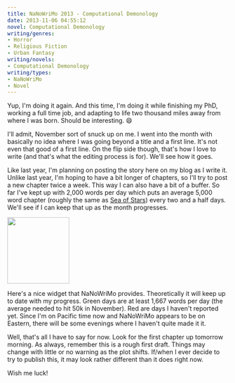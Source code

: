 ```yaml
---
title: NaNoWriMo 2013 - Computational Demonology
date: 2013-11-06 04:55:12
novel: Computational Demonology
writing/genres:
- Horror
- Religious Fiction
- Urban Fantasy
writing/novels:
- Computational Demonology
writing/types:
- NaNoWriMo
- Novel
---
```

Yup, I'm doing it again. And this time, I'm doing it while finishing my PhD, working a full time job, and adapting to life two thousand miles away from where I was born. Should be interesting. :smile:

<!--more-->

I'll admit, November sort of snuck up on me. I went into the month with basically no idea where I was going beyond a title and a first line. It's not even that good of a first line. On the flip side though, that's how I love to write (and that's what the editing process is for). We'll see how it goes.

Like last year, I'm planning on posting the story here on my blog as I write it. Unlike last year, I'm hoping to have a bit longer of chapters, so I'll try to post a new chapter twice a week. This way I can also have a bit of a buffer. So far I've kept up with 2,000 words per day which puts an average 5,000 word chapter (roughly the same as <a title="A Sea of Stars" href="http://blog.jverkamp.com/category/writing/novels/a-sea-of-stars/">Sea of Stars</a>) every two and a half days. We'll see if I can keep that up as the month progresses.

<img class="alignleft" alt="" src="http://nanowrimo.org/widget/MyMonth/jpverkamp.png" width="141" height="151" />

Here's a nice widget that NaNoWriMo provides. Theoretically it will keep up to date with my progress. Green days are at least 1,667 words per day (the average needed to hit 50k in November). Red are days I haven't reported yet. Since I'm on Pacific time now and NaNoWriMo appears to be on Eastern, there will be some evenings where I haven't quite made it it.

Well, that's all I have to say for now. Look for the first chapter up tomorrow morning. As always, remember this is a rough first draft. Things may change with little or no warning as the plot shifts. If/when I ever decide to try to publish this, it may look rather different than it does right now.

Wish me luck!
